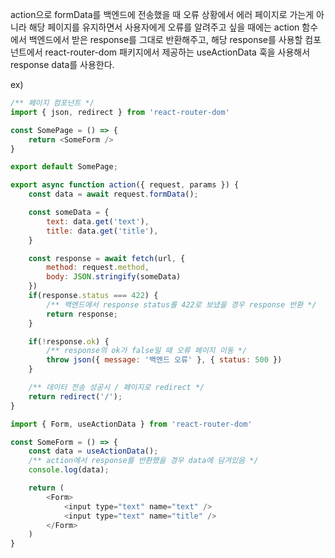 action으로 formData를 백엔드에 전송했을 때 오류 상황에서 에러 페이지로 가는게 아니라
해당 페이지를 유지하면서 사용자에게 오류를 알려주고 싶을 때에는 action 함수에서 
백엔드에서 받은 response를 그대로 반환해주고, 해당 response를 사용할 컴포넌트에서
react-router-dom 패키지에서 제공하는 useActionData 훅을 사용해서 response data를 사용한다.

ex)
```javascript
/** 페이지 컴포넌트 */
import { json, redirect } from 'react-router-dom'

const SomePage = () => {
    return <SomeForm />
}

export default SomePage;

export async function action({ request, params }) {
    const data = await request.formData();

    const someData = {
        text: data.get('text'),
        title: data.get('title'),
    }

    const response = await fetch(url, {
        method: request.method,
        body: JSON.stringify(someData)
    })
    if(response.status === 422) {
        /** 백엔드에서 response status를 422로 보냈을 경우 response 반환 */
        return response;
    }

    if(!response.ok) {
        /** response의 ok가 false일 때 오류 페이지 이동 */
        throw json({ message: '백엔드 오류' }, { status: 500 })
    }

    /** 데이터 전송 성공시 / 페이지로 redirect */
    return redirect('/');
}
```

<!-- Form 컴포넌트 -->
```javascript
import { Form, useActionData } from 'react-router-dom'

const SomeForm = () => {
    const data = useActionData();
    /** action에서 response를 반환했을 경우 data에 담겨있음 */
    console.log(data);

    return (
        <Form>
            <input type="text" name="text" />
            <input type="text" name="title" />
        </Form>
    )
}
```